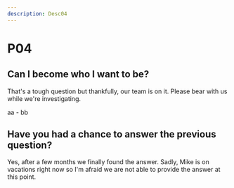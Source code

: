 ```yaml
---
description: Desc04
---
```


# P04

## Can I become who I want to be?

That's a tough question but thankfully, our team is on it. Please bear with us while we're investigating.

aa - bb

## Have you had a chance to answer the previous question?

Yes, after a few months we finally found the answer. Sadly, Mike is on vacations right now so I'm afraid we are not able to provide the answer at this point.



